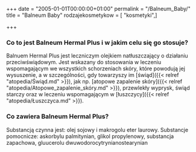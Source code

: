 +++
date = "2005-01-01T00:00:00+01:00"
permalink = "/Balneum_Baby/"
title = "Balneum Baby"
rodzajekosmetykow = [ "kosmetyki",]

+++

### Co to jest Balneum Hermal Plus i w jakim celu się go stosuje?

Balnuem Hermal Plus jest leczniczym olejkiem natłuszczający o działaniu przeciwświądowym. Jest wskazany do stosowania w leczeniu wspomagającym we wszystkich schorzeniach skóry, które powodują jej wysuszenie, a w szczególności, gdy towarzyszy im [świąd]({{< relref "atopedia/Świąd.md" >}}), jak np. [atopowe zapalenie skóry]({{< relref "atopedia/Atopowe_zapalenie_skóry.md" >}}), przewlekły wyprysk, świąd starczy oraz w leczeniu wspomagającym w [łuszczycy]({{< relref "atopedia/Łuszczyca.md" >}}).

### Co zawiera Balneum Hermal Plus?

Substancją czynna jest: olej sojowy i makrogolu eter laurowy. Substancje pomocnicze: askorbylu palmitynian, glikol propylenowy, substancja zapachowa, gluucerolu dwuwodorocytrynianostearynian

